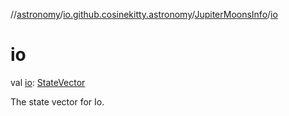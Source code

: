 //[astronomy](../../../index.md)/[io.github.cosinekitty.astronomy](../index.md)/[JupiterMoonsInfo](index.md)/[io](io.md)

# io

val [io](io.md): [StateVector](../-state-vector/index.md)

The state vector for Io.
